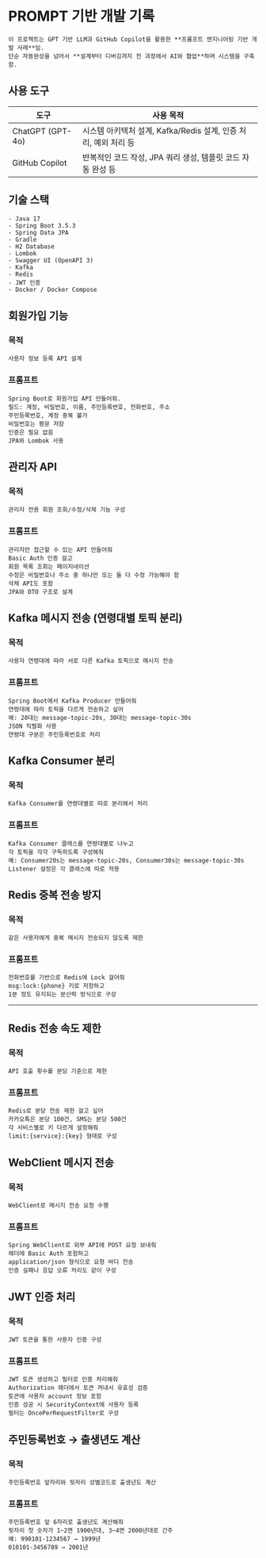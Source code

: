 # PROMPT 기반 개발 기록
    이 프로젝트는 GPT 기반 LLM과 GitHub Copilot을 활용한 **프롬프트 엔지니어링 기반 개발 사례**임.  
    단순 자동완성을 넘어서 **설계부터 디버깅까지 전 과정에서 AI와 협업**하며 시스템을 구축함.

## 사용 도구

| 도구              | 사용 목적                                  |
|-------------------|----------------------------------------|
| ChatGPT (GPT-4o)  | 시스템 아키텍처 설계, Kafka/Redis 설계, 인증 처리, 예외 처리 등 |
| GitHub Copilot    | 반복적인 코드 작성, JPA 쿼리 생성, 템플릿 코드 자동 완성 등| 

## 기술 스택
    - Java 17
    - Spring Boot 3.5.3
    - Spring Data JPA
    - Gradle
    - H2 Database
    - Lombok
    - Swagger UI (OpenAPI 3)
    - Kafka
    - Redis
    - JWT 인증
    - Docker / Docker Compose 

## 회원가입 기능

### 목적
    사용자 정보 등록 API 설계

### 프롬프트
    Spring Boot로 회원가입 API 만들어줘.  
    필드: 계정, 비밀번호, 이름, 주민등록번호, 전화번호, 주소  
    주민등록번호, 계정 중복 불가  
    비밀번호는 평문 저장  
    인증은 필요 없음  
    JPA와 Lombok 사용

## 관리자 API

### 목적
    관리자 전용 회원 조회/수정/삭제 기능 구성

### 프롬프트
    관리자만 접근할 수 있는 API 만들어줘  
    Basic Auth 인증 걸고  
    회원 목록 조회는 페이지네이션  
    수정은 비밀번호나 주소 중 하나만 또는 둘 다 수정 가능해야 함  
    삭제 API도 포함  
    JPA와 DTO 구조로 설계

## Kafka 메시지 전송 (연령대별 토픽 분리)

### 목적
    사용자 연령대에 따라 서로 다른 Kafka 토픽으로 메시지 전송

### 프롬프트
    Spring Boot에서 Kafka Producer 만들어줘  
    연령대에 따라 토픽을 다르게 전송하고 싶어  
    예: 20대는 message-topic-20s, 30대는 message-topic-30s  
    JSON 직렬화 사용  
    연령대 구분은 주민등록번호로 처리

## Kafka Consumer 분리

### 목적
    Kafka Consumer를 연령대별로 따로 분리해서 처리

### 프롬프트
    Kafka Consumer 클래스를 연령대별로 나누고  
    각 토픽을 각각 구독하도록 구성해줘  
    예: Consumer20s는 message-topic-20s, Consumer30s는 message-topic-30s  
    Listener 설정은 각 클래스에 따로 적용

## Redis 중복 전송 방지

### 목적
    같은 사용자에게 중복 메시지 전송되지 않도록 제한

### 프롬프트
    전화번호를 기반으로 Redis에 Lock 걸어줘  
    msg:lock:{phone} 키로 저장하고  
    1분 정도 유지되는 분산락 방식으로 구성

---

## Redis 전송 속도 제한

### 목적
    API 호출 횟수를 분당 기준으로 제한

### 프롬프트
    Redis로 분당 전송 제한 걸고 싶어  
    카카오톡은 분당 100건, SMS는 분당 500건  
    각 서비스별로 키 다르게 설정해줘  
    limit:{service}:{key} 형태로 구성

## WebClient 메시지 전송

### 목적
    WebClient로 메시지 전송 요청 수행

### 프롬프트
    Spring WebClient로 외부 API에 POST 요청 보내줘  
    헤더에 Basic Auth 포함하고  
    application/json 형식으로 요청 바디 전송  
    인증 실패나 응답 오류 처리도 같이 구성

## JWT 인증 처리

### 목적
    JWT 토큰을 통한 사용자 인증 구성

### 프롬프트
    JWT 토큰 생성하고 필터로 인증 처리해줘  
    Authorization 헤더에서 토큰 꺼내서 유효성 검증  
    토큰에 사용자 account 정보 포함  
    인증 성공 시 SecurityContext에 사용자 등록  
    필터는 OncePerRequestFilter로 구성

## 주민등록번호 → 출생년도 계산

### 목적
    주민등록번호 앞자리와 뒷자리 성별코드로 출생년도 계산

### 프롬프트
    주민등록번호 앞 6자리로 출생년도 계산해줘  
    뒷자리 첫 숫자가 1~2면 1900년대, 3~4면 2000년대로 간주  
    예: 990101-1234567 → 1999년  
    010101-3456789 → 2001년
